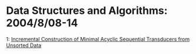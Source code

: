 # Data Structures and Algorithms: 2004/8/08-14  
1: [Incremental Construction of Minimal Acyclic Sequential Transducers from  Unsorted Data](https://doi.org/10.48550/arXiv.cs/0408026)  